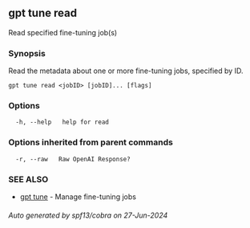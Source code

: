 ## gpt tune read

Read specified fine-tuning job(s)

### Synopsis

Read the metadata about one or more fine-tuning jobs, specified by ID.

```
gpt tune read <jobID> [jobID]... [flags]
```

### Options

```
  -h, --help   help for read
```

### Options inherited from parent commands

```
  -r, --raw   Raw OpenAI Response?
```

### SEE ALSO

* [gpt tune](gpt_tune.md)	 - Manage fine-tuning jobs

###### Auto generated by spf13/cobra on 27-Jun-2024
